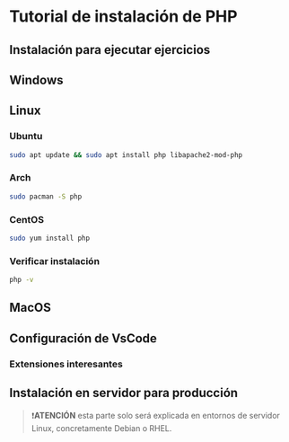 # Tutorial de instalación de PHP

## Instalación para ejecutar ejercicios

## Windows

## Linux

### Ubuntu

~~~bash
sudo apt update && sudo apt install php libapache2-mod-php
~~~

### Arch

~~~bash
sudo pacman -S php
~~~

### CentOS

~~~bash
sudo yum install php
~~~

### Verificar instalación

~~~bash
php -v
~~~

## MacOS

## Configuración de VsCode

### Extensiones interesantes

## Instalación en servidor para producción

>:exclamation:**ATENCIÓN** esta parte solo será explicada en entornos de servidor Linux, concretamente Debian o RHEL.

